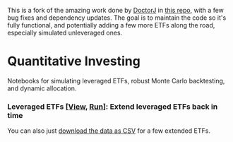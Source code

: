 This is a fork of the amazing work done by [DoctorJ](https://gitlab.com/doctorj) in [this repo](https://gitlab.com/doctorj/quantitative-investing), with a few bug fixes and dependency updates. The goal is to maintain the code so it's fully functional, and potentially adding a few more ETFs along the road, especially simulated unleveraged ones.

# Quantitative Investing

Notebooks for simulating leveraged ETFs, robust Monte Carlo backtesting, and dynamic allocation.

### Leveraged ETFs [[View](https://nbviewer.jupyter.org/urls/gitlab.com/doctorj/quantitative-investing/-/raw/master/Leveraged%20ETFs.ipynb), [Run](https://mybinder.org/v2/gl/doctorj%2Fquantitative-investing/master?filepath=Leveraged%20ETFs.ipynb)]: Extend leveraged ETFs back in time

You can also just [download the data as CSV](extended-leveraged-etfs.csv) for a few extended ETFs.
